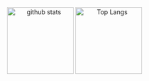 <div align="center">
    <img alt="github stats" height="150px" src="https://github-readme-stats-one-self.vercel.app/api?username=itsk0ntra&show_icons=true&theme=dracula&count_private=true&border_color=574666&include_all_commits=true" />
  <img alt="Top Langs" height="150px" src="https://github-readme-stats-one-self.vercel.app/api/top-langs/?username=itsk0ntra&layout=compact&theme=dracula&border_color=574666" />
</div>

